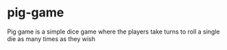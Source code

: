 # pig-game
Pig game is a simple dice game where the players take turns to roll a single die as many times as they wish
